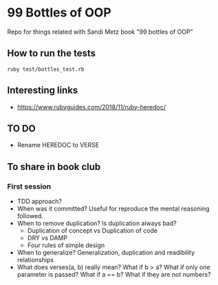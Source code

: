 # 99 Bottles of OOP
Repo for things related with Sandi Metz book "99 bottles of OOP"

## How to run the tests
`ruby test/bottles_test.rb`

## Interesting links
* https://www.rubyguides.com/2018/11/ruby-heredoc/


## TO DO
* Rename HEREDOC to VERSE

## To share in book club
### First session
* TDD approach?
* When was it committed? Useful for reproduce the mental reasoning followed.
* When to remove duplication? Is duplication always bad? 
    - Duplication of concept vs Duplication of code
    - DRY vs DAMP
    - Four rules of simple design
* When to generalize? Generalization, duplication and readibility relationships
* What does verses(a, b) really mean? What if b > a? What if only one parameter is passed? What if a == b? What if they are not numbers?